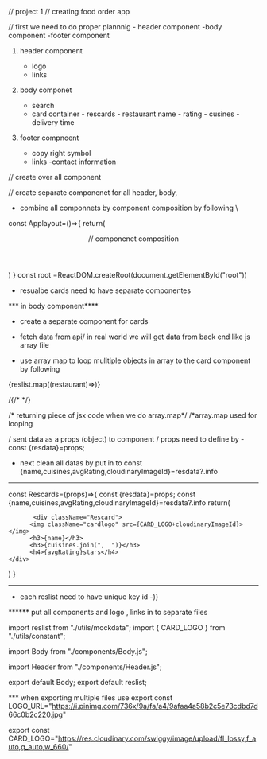 // project 1 
// creating food order app 

// first we need to do proper plannnig 
      - header component
      -body component 
      -footer component 

  1. header component 
        -  logo 
        -  links 

  2. body componet 
      - search 
      - card container 
            - rescards 
                - restaurant name 
                - rating 
                - cusines 
                - delivery time 

  3. footer compnoent 
        - copy right symbol
        - links 
        -contact information

// create over all component 

// create separate componenet for all header, body,
- combine all componnets by component composition by following \

const Applayout=()=>{
  return(
    <div id="applayout">
      <Header/> // componenet composition 
      <Body/>
    </div>
  )
}
const root =ReactDOM.createRoot(document.getElementById("root"))
 
-  resualbe cards need to have separate componentes


*** in body component****
  - create a separate component for cards 
  - fetch data from api/ in real world we will get data from back end like js array file

  - use array map to loop mulitiple objects in array to the card component 
  by following 

   {reslist.map((restaurant)=><Rescards resdata={restaurant}/>)}


/{/* <Rescards resdata={reslist[0]}/> */}


/* returning piece of jsx code when we do array.map*/ 
/*array.map used for looping 


/ sent data as a props (object) to component
/ props need to define by 
      - const {resdata}=props;

  - next clean all datas by 
   put in to 
     const {name,cuisines,avgRating,cloudinaryImageId}=resdata?.info

****
 const Rescards=(props)=>{
  const {resdata}=props;
  const {name,cuisines,avgRating,cloudinaryImageId}=resdata?.info
  return(

           <div className="Rescard">
          <img className="cardlogo" src={CARD_LOGO+cloudinaryImageId}></img>
          <h3>{name}</h3>
          <h3>{cuisines.join(",  ")}</h3>
          <h4>{avgRating}stars</h4>       
    </div>
   )
}

******

  -  each reslist need to have unique key  id 
        -<Rescards key ={restaurant.info.id} resdata={restaurant}/>)}

******   put all components and logo , links in to separate files 

import reslist from "./utils/mockdata";
import { CARD_LOGO } from "./utils/constant";

import Body from "./components/Body.js";

import Header from "./components/Header.js";

export default Body;
export default reslist;


*** when exporting  multiple files use 
export const LOGO_URL="https://i.pinimg.com/736x/9a/fa/a4/9afaa4a58b2c5e73cdbd7d66c0b2c220.jpg"

export const CARD_LOGO="https://res.cloudinary.com/swiggy/image/upload/fl_lossy,f_auto,q_auto,w_660/"

    